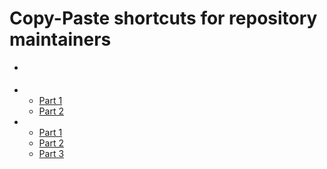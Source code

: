 # Copy-Paste shortcuts for repository maintainers



- []()



- 
  - [Part 1]()
  - [Part 2]()



- 
  - [Part 1]()
  - [Part 2]()
  - [Part 3]()